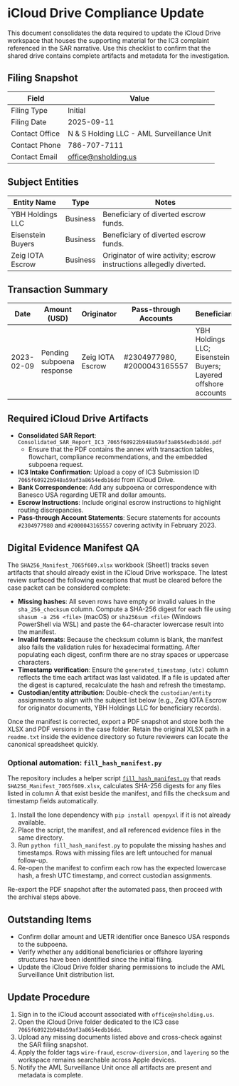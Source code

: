 # iCloud Drive Compliance Update

This document consolidates the data required to update the iCloud Drive workspace that houses the supporting material for the IC3 complaint referenced in the SAR narrative. Use this checklist to confirm that the shared drive contains complete artifacts and metadata for the investigation.

## Filing Snapshot

| Field | Value |
| --- | --- |
| Filing Type | Initial |
| Filing Date | 2025-09-11 |
| Contact Office | N & S Holding LLC - AML Surveillance Unit |
| Contact Phone | 786-707-7111 |
| Contact Email | office@nsholding.us |

## Subject Entities

| Entity Name | Type | Notes |
| --- | --- | --- |
| YBH Holdings LLC | Business | Beneficiary of diverted escrow funds. |
| Eisenstein Buyers | Business | Beneficiary of diverted escrow funds. |
| Zeig IOTA Escrow | Business | Originator of wire activity; escrow instructions allegedly diverted. |

## Transaction Summary

| Date | Amount (USD) | Originator | Pass-through Accounts | Beneficiaries | UETR | Notes |
| --- | --- | --- | --- | --- | --- | --- |
| 2023-02-09 | Pending subpoena response | Zeig IOTA Escrow | #2304977980, #2000043165557 | YBH Holdings LLC; Eisenstein Buyers; Layered offshore accounts | Pending | Routing inconsistent with escrow instructions; suspected layering/structuring. |

## Required iCloud Drive Artifacts

- **Consolidated SAR Report**: `Consolidated_SAR_Report_IC3_7065f60922b948a59af3a8654edb16dd.pdf`
  - Ensure that the PDF contains the annex with transaction tables, flowchart, compliance recommendations, and the embedded subpoena request.
- **IC3 Intake Confirmation**: Upload a copy of IC3 Submission ID `7065f60922b948a59af3a8654edb16dd` from iCloud Drive.
- **Bank Correspondence**: Add any subpoena or correspondence with Banesco USA regarding UETR and dollar amounts.
- **Escrow Instructions**: Include original escrow instructions to highlight routing discrepancies.
- **Pass-through Account Statements**: Secure statements for accounts `#2304977980` and `#2000043165557` covering activity in February 2023.

## Digital Evidence Manifest QA

The `SHA256_Manifest_7065f609.xlsx` workbook (Sheet1) tracks seven artifacts that should already exist in the iCloud Drive workspace. The latest review surfaced the following exceptions that must be cleared before the case packet can be considered complete:

- **Missing hashes**: All seven rows have empty or invalid values in the `sha_256_checksum` column. Compute a SHA-256 digest for each file using `shasum -a 256 <file>` (macOS) or `sha256sum <file>` (Windows PowerShell via WSL) and paste the 64-character lowercase result into the manifest.
- **Invalid formats**: Because the checksum column is blank, the manifest also fails the validation rules for hexadecimal formatting. After populating each digest, confirm there are no stray spaces or uppercase characters.
- **Timestamp verification**: Ensure the `generated_timestamp_(utc)` column reflects the time each artifact was last validated. If a file is updated after the digest is captured, recalculate the hash and refresh the timestamp.
- **Custodian/entity attribution**: Double-check the `custodian/entity` assignments to align with the subject list below (e.g., Zeig IOTA Escrow for originator documents, YBH Holdings LLC for beneficiary records).

Once the manifest is corrected, export a PDF snapshot and store both the XLSX and PDF versions in the case folder. Retain the original XLSX path in a `readme.txt` inside the evidence directory so future reviewers can locate the canonical spreadsheet quickly.

### Optional automation: `fill_hash_manifest.py`

The repository includes a helper script [`fill_hash_manifest.py`](../fill_hash_manifest.py) that reads `SHA256_Manifest_7065f609.xlsx`, calculates SHA-256 digests for any files listed in column A that exist beside the manifest, and fills the checksum and timestamp fields automatically.

1. Install the lone dependency with `pip install openpyxl` if it is not already available.
2. Place the script, the manifest, and all referenced evidence files in the same directory.
3. Run `python fill_hash_manifest.py` to populate the missing hashes and timestamps. Rows with missing files are left untouched for manual follow-up.
4. Re-open the manifest to confirm each row has the expected lowercase hash, a fresh UTC timestamp, and correct custodian assignments.

Re-export the PDF snapshot after the automated pass, then proceed with the archival steps above.

## Outstanding Items

- Confirm dollar amount and UETR identifier once Banesco USA responds to the subpoena.
- Verify whether any additional beneficiaries or offshore layering structures have been identified since the initial filing.
- Update the iCloud Drive folder sharing permissions to include the AML Surveillance Unit distribution list.

## Update Procedure

1. Sign in to the iCloud account associated with `office@nsholding.us`.
2. Open the iCloud Drive folder dedicated to the IC3 case `7065f60922b948a59af3a8654edb16dd`.
3. Upload any missing documents listed above and cross-check against the SAR filing snapshot.
4. Apply the folder tags `wire-fraud`, `escrow-diversion`, and `layering` so the workspace remains searchable across Apple devices.
5. Notify the AML Surveillance Unit once all artifacts are present and metadata is complete.

